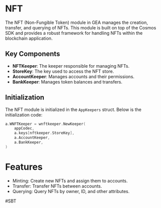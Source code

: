 # NFT

The NFT (Non-Fungible Token) module in GEA manages the creation, transfer, and querying of NFTs. This module is built on top of the Cosmos SDK and provides a robust framework for handling NFTs within the blockchain application.

## Key Components

- **NFTKeeper**: The keeper responsible for managing NFTs.
- **StoreKey**: The key used to access the NFT store.
- **AccountKeeper**: Manages accounts and their permissions.
- **BankKeeper**: Manages token balances and transfers.

## Initialization

The NFT module is initialized in the `AppKeepers` struct. Below is the initialization code:

```go
a.WNFTKeeper = wnftkeeper.NewKeeper(
    appCodec,
    a.keys[nftkeeper.StoreKey],
    a.AccountKeeper,
    a.BankKeeper,
)
```

# Features

- Minting: Create new NFTs and assign them to accounts.
- Transfer: Transfer NFTs between accounts.
- Querying: Query NFTs by owner, ID, and other attributes.


#SBT